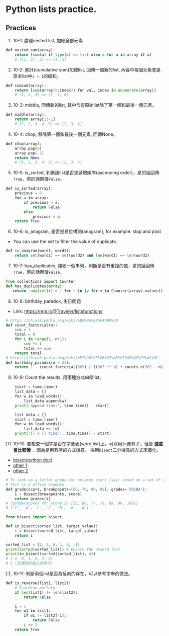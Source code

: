 # Python lists practice.

## Practices
1. 10-1: 處理nested list, 加總全部元素
```python
def nested_sum(array):
    return [sum(a) if type(a) == list else a for a in array if a]
    # [[1, 3], 2] => [4, 2]
```
2. 10-2: 累計(cumulative sum)加總list, 回傳一個新的list, 內容中每個元素會是原本list中`i + 1`的總和。
```python
def cumsum(array):
    return [sum(array[0:index]) for val, index in enumerate(array)]
    # [1, 2, 3] => [1, 3, 6]
```
3. 10-3: middle, 回傳新的list, 其中含有原始list除了第一個和最後一個元素。
```python
def middle(array):
    return array[1:-1]
    # [1, 2, 3, 4, 5] => [2, 3, 4]
```
4. 10-4: chop, 移除第一個和最後一個元素, 回傳None。
```python
def chop(array):
    array.pop(0)
    array.pop(-1)
    return None
    # [1, 2, 3, 4, 5] => [2, 3, 4]
```
5. 10-5: is_sorted, 判斷該list是否是遞增順序(ascending order)，是的話回傳`True`，否的話回傳`False`。
```python
def is_sorted(array):
    previous = 0
    for a in array:
        if previous > a:
            return False
        else:
            previous = a
    return True
```
6. 10-6: is_anagram, 是否是易位構詞(anagram), for example: stop and post
* You can use the set to filter the value of duplicate.
```python
def is_anagram(word1, word2):
    return set(word1) == set(word2) and len(word1) == len(word2)
```
7. 10-7: has_duplicates, 接收一個串列，判斷是否有重複的值，是的話回傳`True`，否的話回傳`False`。
```python
from collections import Counter
def has_duplicates(array):
   return  any(int(r) > 1 for r in [v for v in Counter(array).values()])
```
8. 10-8: birthday_paradox, 生日問題
* Link: https://repl.it/@Traveler/listsfunctions
```python
# https://zh.wikipedia.org/wiki/%E9%9A%8E%E4%B9%98
def count_factorial(n):
    sum = 1
    total = 0
    for i in range(1, n+1):
        sum *= i
        total += sum
    return total
# https://zh.wikipedia.org/wiki/%E7%94%9F%E6%97%A5%E5%95%8F%E9%A1%8C
def birthday_paradox(n = 23):
    return 1 - (count_factorial(365) / ((365 ** n) * counts_n(365 - n)))
```
9. 10-9: Count the results, 用兩種方式串階list。
```python
    start = time.time()
    list_data = []
    for w in load_words():
        list_data.append(w)
    print('append time:', time.time() - start)

    list_data = []
    start = time.time()
    for w in load_words():
        list_data += [w]
    print('[] + [] time:', time.time() - start)
```
10. 10-10:
要檢查一個字是否在字彙表(word list)上，可以用`in`運算子，但是 __速度會比較慢__ ，因為是用有序的方式搜尋。
採用`bisect`二分搜尋的方式來優化。
* [bisect(python doc)](https://docs.python.org/3.5/library/bisect.html#module-bisect)
* [other 1](http://kuanghy.github.io/2016/06/14/python-bisect)
* [other 2](https://www.cnblogs.com/skydesign/archive/2011/09/02/2163592.html)

```python
# To look up a letter grade for an exam score (say) based on a set of ordered numeric breakpoints.
# This is a office example.
def grade(score, breakpoints=[60, 70, 80, 90], grades='FDCBA'):
    i = bisect(breakpoints, score)
    return grades[i]
# [grade(score) for score in [33, 99, 77, 70, 89, 90, 100]]
# ['F', 'A', 'C', 'C', 'B', 'A', 'A']

from bisect import bisect

def in_bisect(sorted_list, target_value):
    i = bisect(sorted_list, target_value)
    return i

sorted_list = [2, 3, 8, 1, 0, -1]
print(sorted(sorted_list)) # Ensure the orderd list.
print(in_bisect(sorted(sorted_list), 4))
# [-1, 0, 1, 2, 3, 8]
# 5 (回傳預定插入的索引)
```

11. 10-11:
判斷兩個list是否為反向的存在，可以參考字串的做法。
```python
def is_reverse(list1, list2):
    # Guardian pattern.
    if len(list1) != len(list2):
        return False

    i = 1
    for w1 in list1:
        if w1 != list2[-i]:
            return False
        i += 1
    return True
```
